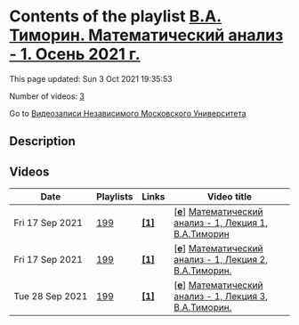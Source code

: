 # Contents of the playlist [В.А. Тиморин. Математический анализ - 1. Осень 2021 г.](https://www.youtube.com/playlist?list=PLp9ABVh6_x4F8kk99Wfwj7qvGLREa2H5G)

This page updated: Sun 3 Oct 2021 19:35:53

Number of videos: [3](#videos)

Go to [Видеозаписи Независимого Московского Университета](../README.md)

## Description



## Videos

|Date|Playlists|Links|Video title|
|---|---|---|---|
| Fri&nbsp;17&nbsp;Sep&nbsp;2021 | [199](../playlists/199 "В.А. Тиморин. Математический анализ - 1. Осень 2021 г.") | [**[1]**](https://ium.mccme.ru/f21/f21-Analiz1.html) | [[**e**](https://studio.youtube.com/video/A3rUS-WJDQc/edit "Edit")] [Математический анализ - 1, Лекция 1, В.А.Тиморин](https://www.youtube.com/watch?v=A3rUS-WJDQc&list=PLp9ABVh6_x4F8kk99Wfwj7qvGLREa2H5G "https://ium.mccme.ru/f21/f21-Analiz1.html") |
| Fri&nbsp;17&nbsp;Sep&nbsp;2021 | [199](../playlists/199 "В.А. Тиморин. Математический анализ - 1. Осень 2021 г.") | [**[1]**](https://ium.mccme.ru/f21/f21-Analiz1.html) | [[**e**](https://studio.youtube.com/video/sIKCPgRBC-k/edit "Edit")] [Математический анализ - 1, Лекция 2, В.А.Тиморин.](https://www.youtube.com/watch?v=sIKCPgRBC-k&list=PLp9ABVh6_x4F8kk99Wfwj7qvGLREa2H5G "https://ium.mccme.ru/f21/f21-Analiz1.html") |
| Tue&nbsp;28&nbsp;Sep&nbsp;2021 | [199](../playlists/199 "В.А. Тиморин. Математический анализ - 1. Осень 2021 г.") | [**[1]**](https://ium.mccme.ru/f21/f21-Analiz1.html) | [[**e**](https://studio.youtube.com/video/tVCO7f3dNt4/edit "Edit")] [Математический анализ - 1, Лекция 3, В.А.Тиморин.](https://www.youtube.com/watch?v=tVCO7f3dNt4&list=PLp9ABVh6_x4F8kk99Wfwj7qvGLREa2H5G "Подробнее о курсе: https://ium.mccme.ru/f21/f21-Analiz1.html") |

